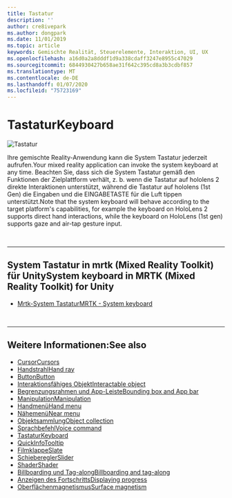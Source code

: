 ```yaml
---
title: Tastatur
description: ''
author: cre8ivepark
ms.author: dongpark
ms.date: 11/01/2019
ms.topic: article
keywords: Gemischte Realität, Steuerelemente, Interaktion, UI, UX
ms.openlocfilehash: a16d0a2a8dddf1d9a338cdaff3247e8955c47029
ms.sourcegitcommit: 6844930427b658ae31f642c395cd8a3b3cdbf857
ms.translationtype: MT
ms.contentlocale: de-DE
ms.lasthandoff: 01/07/2020
ms.locfileid: "75723169"
---
```

# <a name="keyboard"></a><span data-ttu-id="38723-103">Tastatur</span><span class="sxs-lookup"><span data-stu-id="38723-103">Keyboard</span></span>

![Tastatur](images/UX/UX_Hero_Keyboard.jpg)

<span data-ttu-id="38723-105">Ihre gemischte Reality-Anwendung kann die System Tastatur jederzeit aufrufen.</span><span class="sxs-lookup"><span data-stu-id="38723-105">Your mixed reality application can invoke the system keyboard at any time.</span></span> <span data-ttu-id="38723-106">Beachten Sie, dass sich die System Tastatur gemäß den Funktionen der Zielplattform verhält, z. b. wenn die Tastatur auf hololens 2 direkte Interaktionen unterstützt, während die Tastatur auf hololens (1st Gen) die Eingaben und die EINGABETASTE für die Luft tippen unterstützt.</span><span class="sxs-lookup"><span data-stu-id="38723-106">Note that the system keyboard will behave according to the target platform's capabilities, for example the keyboard on HoloLens 2 supports direct hand interactions, while the keyboard on HoloLens (1st gen) supports gaze and air-tap gesture input.</span></span>


<br>

---

## <a name="system-keyboard-in-mrtk-mixed-reality-toolkit-for-unity"></a><span data-ttu-id="38723-107">System Tastatur in mrtk (Mixed Reality Toolkit) für Unity</span><span class="sxs-lookup"><span data-stu-id="38723-107">System keyboard in MRTK (Mixed Reality Toolkit) for Unity</span></span>

* [<span data-ttu-id="38723-108">Mrtk-System Tastatur</span><span class="sxs-lookup"><span data-stu-id="38723-108">MRTK - System keyboard</span></span>](https://microsoft.github.io/MixedRealityToolkit-Unity/Documentation/README_SystemKeyboard.html)

<br>

---

## <a name="see-also"></a><span data-ttu-id="38723-109">Weitere Informationen:</span><span class="sxs-lookup"><span data-stu-id="38723-109">See also</span></span>

* [<span data-ttu-id="38723-110">Cursor</span><span class="sxs-lookup"><span data-stu-id="38723-110">Cursors</span></span>](cursors.md)
* [<span data-ttu-id="38723-111">Handstrahl</span><span class="sxs-lookup"><span data-stu-id="38723-111">Hand ray</span></span>](point-and-commit.md)
* [<span data-ttu-id="38723-112">Button</span><span class="sxs-lookup"><span data-stu-id="38723-112">Button</span></span>](button.md)
* [<span data-ttu-id="38723-113">Interaktionsfähiges Objekt</span><span class="sxs-lookup"><span data-stu-id="38723-113">Interactable object</span></span>](interactable-object.md)
* [<span data-ttu-id="38723-114">Begrenzungsrahmen und App-Leiste</span><span class="sxs-lookup"><span data-stu-id="38723-114">Bounding box and App bar</span></span>](app-bar-and-bounding-box.md)
* [<span data-ttu-id="38723-115">Manipulation</span><span class="sxs-lookup"><span data-stu-id="38723-115">Manipulation</span></span>](direct-manipulation.md)
* [<span data-ttu-id="38723-116">Handmenü</span><span class="sxs-lookup"><span data-stu-id="38723-116">Hand menu</span></span>](hand-menu.md)
* [<span data-ttu-id="38723-117">Nähemenü</span><span class="sxs-lookup"><span data-stu-id="38723-117">Near menu</span></span>](near-menu.md)
* [<span data-ttu-id="38723-118">Objektsammlung</span><span class="sxs-lookup"><span data-stu-id="38723-118">Object collection</span></span>](object-collection.md)
* [<span data-ttu-id="38723-119">Sprachbefehl</span><span class="sxs-lookup"><span data-stu-id="38723-119">Voice command</span></span>](voice-input.md)
* [<span data-ttu-id="38723-120">Tastatur</span><span class="sxs-lookup"><span data-stu-id="38723-120">Keyboard</span></span>](keyboard.md)
* [<span data-ttu-id="38723-121">QuickInfo</span><span class="sxs-lookup"><span data-stu-id="38723-121">Tooltip</span></span>](tooltip.md)
* [<span data-ttu-id="38723-122">Filmklappe</span><span class="sxs-lookup"><span data-stu-id="38723-122">Slate</span></span>](slate.md)
* [<span data-ttu-id="38723-123">Schieberegler</span><span class="sxs-lookup"><span data-stu-id="38723-123">Slider</span></span>](slider.md)
* [<span data-ttu-id="38723-124">Shader</span><span class="sxs-lookup"><span data-stu-id="38723-124">Shader</span></span>](shader.md)
* [<span data-ttu-id="38723-125">Billboarding und Tag-along</span><span class="sxs-lookup"><span data-stu-id="38723-125">Billboarding and tag-along</span></span>](billboarding-and-tag-along.md)
* [<span data-ttu-id="38723-126">Anzeigen des Fortschritts</span><span class="sxs-lookup"><span data-stu-id="38723-126">Displaying progress</span></span>](progress.md)
* [<span data-ttu-id="38723-127">Oberflächenmagnetismus</span><span class="sxs-lookup"><span data-stu-id="38723-127">Surface magnetism</span></span>](surface-magnetism.md)
